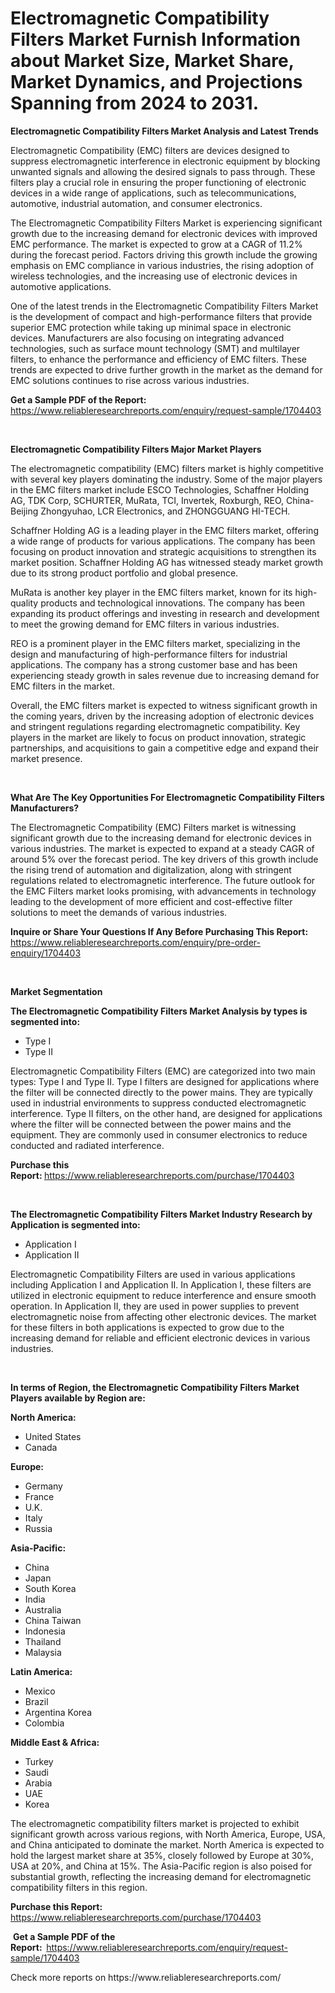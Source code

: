 <p><h1>Electromagnetic Compatibility Filters Market Furnish Information about Market Size, Market Share, Market Dynamics, and Projections Spanning from 2024 to 2031.</h1></p><p><strong>Electromagnetic Compatibility Filters Market Analysis and Latest Trends</strong></p>
<p><p>Electromagnetic Compatibility (EMC) filters are devices designed to suppress electromagnetic interference in electronic equipment by blocking unwanted signals and allowing the desired signals to pass through. These filters play a crucial role in ensuring the proper functioning of electronic devices in a wide range of applications, such as telecommunications, automotive, industrial automation, and consumer electronics.</p><p>The Electromagnetic Compatibility Filters Market is experiencing significant growth due to the increasing demand for electronic devices with improved EMC performance. The market is expected to grow at a CAGR of 11.2% during the forecast period. Factors driving this growth include the growing emphasis on EMC compliance in various industries, the rising adoption of wireless technologies, and the increasing use of electronic devices in automotive applications.</p><p>One of the latest trends in the Electromagnetic Compatibility Filters Market is the development of compact and high-performance filters that provide superior EMC protection while taking up minimal space in electronic devices. Manufacturers are also focusing on integrating advanced technologies, such as surface mount technology (SMT) and multilayer filters, to enhance the performance and efficiency of EMC filters. These trends are expected to drive further growth in the market as the demand for EMC solutions continues to rise across various industries.</p></p>
<p><strong>Get a Sample PDF of the Report:&nbsp;</strong> <a href="https://www.reliableresearchreports.com/enquiry/request-sample/1704403">https://www.reliableresearchreports.com/enquiry/request-sample/1704403</a></p>
<p>&nbsp;</p>
<p><strong>Electromagnetic Compatibility Filters Major Market Players</strong></p>
<p><p>The electromagnetic compatibility (EMC) filters market is highly competitive with several key players dominating the industry. Some of the major players in the EMC filters market include ESCO Technologies, Schaffner Holding AG, TDK Corp, SCHURTER, MuRata, TCI, Invertek, Roxburgh, REO, China-Beijing Zhongyuhao, LCR Electronics, and ZHONGGUANG HI-TECH.</p><p>Schaffner Holding AG is a leading player in the EMC filters market, offering a wide range of products for various applications. The company has been focusing on product innovation and strategic acquisitions to strengthen its market position. Schaffner Holding AG has witnessed steady market growth due to its strong product portfolio and global presence.</p><p>MuRata is another key player in the EMC filters market, known for its high-quality products and technological innovations. The company has been expanding its product offerings and investing in research and development to meet the growing demand for EMC filters in various industries.</p><p>REO is a prominent player in the EMC filters market, specializing in the design and manufacturing of high-performance filters for industrial applications. The company has a strong customer base and has been experiencing steady growth in sales revenue due to increasing demand for EMC filters in the market.</p><p>Overall, the EMC filters market is expected to witness significant growth in the coming years, driven by the increasing adoption of electronic devices and stringent regulations regarding electromagnetic compatibility. Key players in the market are likely to focus on product innovation, strategic partnerships, and acquisitions to gain a competitive edge and expand their market presence.</p></p>
<p>&nbsp;</p>
<p><strong>What Are The Key Opportunities For Electromagnetic Compatibility Filters Manufacturers?</strong></p>
<p><p>The Electromagnetic Compatibility (EMC) Filters market is witnessing significant growth due to the increasing demand for electronic devices in various industries. The market is expected to expand at a steady CAGR of around 5% over the forecast period. The key drivers of this growth include the rising trend of automation and digitalization, along with stringent regulations related to electromagnetic interference. The future outlook for the EMC Filters market looks promising, with advancements in technology leading to the development of more efficient and cost-effective filter solutions to meet the demands of various industries.</p></p>
<p><strong>Inquire or Share Your Questions If Any Before Purchasing This Report:</strong> <a href="https://www.reliableresearchreports.com/enquiry/pre-order-enquiry/1704403">https://www.reliableresearchreports.com/enquiry/pre-order-enquiry/1704403</a></p>
<p>&nbsp;</p>
<p><strong>Market Segmentation</strong></p>
<p><strong>The Electromagnetic Compatibility Filters Market Analysis by types is segmented into:</strong></p>
<p><ul><li>Type I</li><li>Type II</li></ul></p>
<p><p>Electromagnetic Compatibility Filters (EMC) are categorized into two main types: Type I and Type II. Type I filters are designed for applications where the filter will be connected directly to the power mains. They are typically used in industrial environments to suppress conducted electromagnetic interference. Type II filters, on the other hand, are designed for applications where the filter will be connected between the power mains and the equipment. They are commonly used in consumer electronics to reduce conducted and radiated interference.</p></p>
<p><strong>Purchase this Report:&nbsp;</strong><a href="https://www.reliableresearchreports.com/purchase/1704403">https://www.reliableresearchreports.com/purchase/1704403</a></p>
<p>&nbsp;</p>
<p><strong>The Electromagnetic Compatibility Filters Market Industry Research by Application is segmented into:</strong></p>
<p><ul><li>Application I</li><li>Application II</li></ul></p>
<p><p>Electromagnetic Compatibility Filters are used in various applications including Application I and Application II. In Application I, these filters are utilized in electronic equipment to reduce interference and ensure smooth operation. In Application II, they are used in power supplies to prevent electromagnetic noise from affecting other electronic devices. The market for these filters in both applications is expected to grow due to the increasing demand for reliable and efficient electronic devices in various industries.</p></p>
<p>&nbsp;</p>
<p><strong>In terms of Region, the Electromagnetic Compatibility Filters Market Players available by Region are:</strong></p>
<p>
    <p> <strong> North America: </strong>
        <ul>
            <li>United States</li>
            <li>Canada</li>
        </ul>
        </p> 
    <p> <strong> Europe: </strong>
        <ul>
            <li>Germany</li>
            <li>France</li>
            <li>U.K.</li>
            <li>Italy</li>
            <li>Russia</li>
        </ul>
        </p> 
    <p> <strong> Asia-Pacific: </strong>
        <ul>
            <li>China</li>
            <li>Japan</li>
            <li>South Korea</li>
            <li>India</li>
            <li>Australia</li>
            <li>China Taiwan</li>
            <li>Indonesia</li>
            <li>Thailand</li>
            <li>Malaysia</li>
        </ul>
        </p> 
    <p> <strong> Latin America: </strong>
        <ul>
            <li>Mexico</li>
            <li>Brazil</li>
            <li>Argentina Korea</li>
            <li>Colombia</li>
        </ul>
        </p> 
    <p> <strong> Middle East & Africa: </strong>
        <ul>
            <li>Turkey</li>
            <li>Saudi</li>
            <li>Arabia</li>
            <li>UAE</li>
            <li>Korea</li>
        </ul>
    </p>
    </p>
<p><p>The electromagnetic compatibility filters market is projected to exhibit significant growth across various regions, with North America, Europe, USA, and China anticipated to dominate the market. North America is expected to hold the largest market share at 35%, closely followed by Europe at 30%, USA at 20%, and China at 15%. The Asia-Pacific region is also poised for substantial growth, reflecting the increasing demand for electromagnetic compatibility filters in this region.</p></p>
<p><strong>Purchase this Report: </strong><a href="https://www.reliableresearchreports.com/purchase/1704403">https://www.reliableresearchreports.com/purchase/1704403</a></p>
<p>&nbsp;<strong>Get a Sample PDF of the Report:&nbsp;&nbsp;</strong><a href="https://www.reliableresearchreports.com/enquiry/request-sample/1704403">https://www.reliableresearchreports.com/enquiry/request-sample/1704403</a></p>
<p><strong></strong></p>
<p>Check more reports on https://www.reliableresearchreports.com/</p>